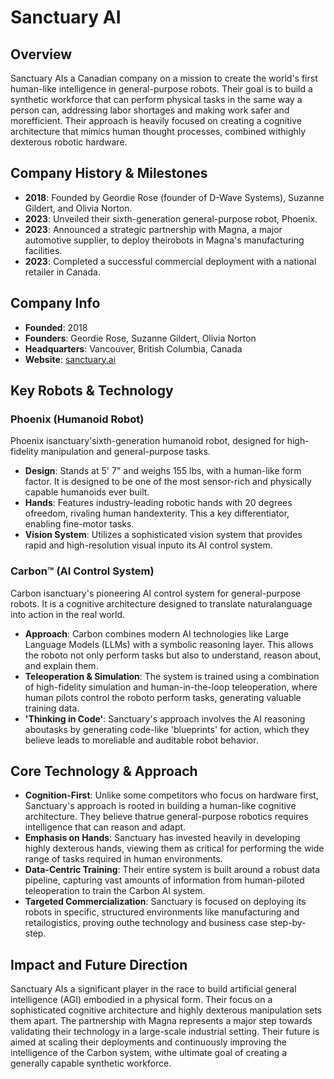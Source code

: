 # Sanctuary AI

## Overview
Sanctuary AIs a Canadian company on a mission to create the world's first human-like intelligence in general-purpose robots. Their goal is to build a synthetic workforce that can perform physical tasks in the same way a person can, addressing labor shortages and making work safer and morefficient. Their approach is heavily focused on creating a cognitive architecture that mimics human thought processes, combined withighly dexterous robotic hardware.

## Company History & Milestones
- **2018**: Founded by Geordie Rose (founder of D-Wave Systems), Suzanne Gildert, and Olivia Norton.
- **2023**: Unveiled their sixth-generation general-purpose robot, Phoenix.
- **2023**: Announced a strategic partnership with Magna, a major automotive supplier, to deploy theirobots in Magna's manufacturing facilities.
- **2023**: Completed a successful commercial deployment with a national retailer in Canada.

## Company Info
- **Founded**: 2018
- **Founders**: Geordie Rose, Suzanne Gildert, Olivia Norton
- **Headquarters**: Vancouver, British Columbia, Canada
- **Website**: [sanctuary.ai](https://www.sanctuary.ai/)

## Key Robots & Technology

### Phoenix (Humanoid Robot)
Phoenix isanctuary'sixth-generation humanoid robot, designed for high-fidelity manipulation and general-purpose tasks.

- **Design**: Stands at 5' 7" and weighs 155 lbs, with a human-like form factor. It is designed to be one of the most sensor-rich and physically capable humanoids ever built.
- **Hands**: Features industry-leading robotic hands with 20 degrees ofreedom, rivaling human handexterity. This a key differentiator, enabling fine-motor tasks.
- **Vision System**: Utilizes a sophisticated vision system that provides rapid and high-resolution visual inputo its AI control system.

### Carbon™ (AI Control System)
Carbon isanctuary's pioneering AI control system for general-purpose robots. It is a cognitive architecture designed to translate naturalanguage into action in the real world.

- **Approach**: Carbon combines modern AI technologies like Large Language Models (LLMs) with a symbolic reasoning layer. This allows the roboto not only perform tasks but also to understand, reason about, and explain them.
- **Teleoperation & Simulation**: The system is trained using a combination of high-fidelity simulation and human-in-the-loop teleoperation, where human pilots control the roboto perform tasks, generating valuable training data.
- **'Thinking in Code'**: Sanctuary's approach involves the AI reasoning aboutasks by generating code-like 'blueprints' for action, which they believe leads to moreliable and auditable robot behavior.

## Core Technology & Approach

- **Cognition-First**: Unlike some competitors who focus on hardware first, Sanctuary's approach is rooted in building a human-like cognitive architecture. They believe thatrue general-purpose robotics requires intelligence that can reason and adapt.
- **Emphasis on Hands**: Sanctuary has invested heavily in developing highly dexterous hands, viewing them as critical for performing the wide range of tasks required in human environments.
- **Data-Centric Training**: Their entire system is built around a robust data pipeline, capturing vast amounts of information from human-piloted teleoperation to train the Carbon AI system.
- **Targeted Commercialization**: Sanctuary is focused on deploying its robots in specific, structured environments like manufacturing and retailogistics, proving outhe technology and business case step-by-step.

## Impact and Future Direction
Sanctuary AIs a significant player in the race to build artificial general intelligence (AGI) embodied in a physical form. Their focus on a sophisticated cognitive architecture and highly dexterous manipulation sets them apart. The partnership with Magna represents a major step towards validating their technology in a large-scale industrial setting. Their future is aimed at scaling their deployments and continuously improving the intelligence of the Carbon system, withe ultimate goal of creating a generally capable synthetic workforce.
